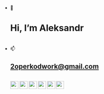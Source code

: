 - 👋 <h1>Hi, I’m Aleksandr<h1>
- 📫 <h2>2operkodwork@gmail.com</h2>
  <br/>
  <img src='https://www.flaticon.com/svg/vstatic/svg/1051/1051277.svg?token=exp=1615558658~hmac=12fa6a7f775a5ff62de7287c2f27a1af' width='25px' paddingRight="25px" />
  <img src='https://www.flaticon.com/svg/vstatic/svg/732/732190.svg?token=exp=1615558724~hmac=c17f893ba5f5f3f474c977552b710ee3' width='25px'/>
  <img src='https://www.flaticon.com/svg/vstatic/svg/919/919831.svg?token=exp=1615559018~hmac=fcce51869e2e0188cab502711004f7f0' width='25px'/>
  <img src='https://www.flaticon.com/svg/vstatic/svg/919/919851.svg?token=exp=1615559130~hmac=f1f5297ceffed5a5f355cfeaa18bbbe5' width='25px'/>
  <img src='https://www.flaticon.com/svg/vstatic/svg/919/919825.svg?token=exp=1615559236~hmac=44925e4cd5a7e8e113f3c9eefb3d524b' width='25px'/>
  <img src='https://www.flaticon.com/svg/vstatic/svg/541/541509.svg?token=exp=1615559290~hmac=e7ae5f9299e530ece236d6913a82c258' width='25px'/>
